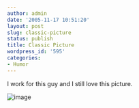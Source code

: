 ```yaml
---
author: admin
date: '2005-11-17 10:51:20'
layout: post
slug: classic-picture
status: publish
title: Classic Picture
wordpress_id: '595'
categories:
- Humor
---
```


I work for this guy and I still love this picture.

![image](http://www.arcanology.com/images/billg-surprise.jpg)
